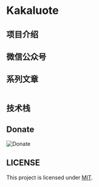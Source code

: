 # Kakaluote

## 项目介绍

## 微信公众号




## 系列文章


```tree

```

## 技术栈





## Donate

![Donate](static/donate.jpg)

## LICENSE

This project is licensed under [MIT](LICENSE).
